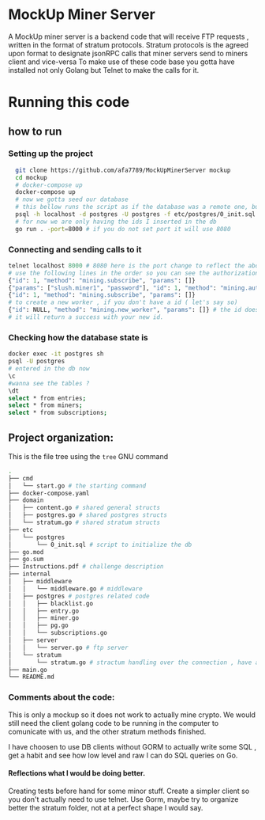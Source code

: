 # MockUp Miner Server
A MockUp miner server is a backend code that will receive FTP requests , written in the format of stratum protocols.
Stratum protocols is the agreed upon format to designate jsonRPC calls that miner servers send to miners client and vice-versa
To make use of these code base you gotta have installed not only Golang but Telnet to make the calls for it.

# Running this code

## how to run
### Setting up the project
```sh
  git clone https://github.com/afa7789/MockUpMinerServer mockup
  cd mockup
  # docker-compose up
  docker-compose up
  # now we gotta seed our database
  # this bellow runs the script as if the database was a remote one, but it's actually in the docker :)
  psql -h localhost -d postgres -U postgres -f etc/postgres/0_init.sql
  # for now we are only having the ids I inserted in the db
  go run . -port=8000 # if you do not set port it will use 8080
```
### Connecting and sending calls to it

```python
telnet localhost 8000 # 8080 here is the port change to reflect the above
# use the following lines in the order so you can see the authorization system working
{"id": 1, "method": "mining.subscribe", "params": []}
{"params": ["slush.miner1", "password"], "id": 1, "method": "mining.authorize"}
{"id": 1, "method": "mining.subscribe", "params": []}
# to create a new worker , if you don't have a id ( let's say so) 
{"id": NULL, "method": "mining.new_worker", "params": []} # the id doesn't matter here it will create a new one
# it will return a success with your new id.
```

### Checking how the database state is
```bash
docker exec -it postgres sh
psql -U postgres
# entered in the db now
\c
#wanna see the tables ?
\dt
select * from entries;
select * from miners;
select * from subscriptions;
```

## Project organization:
This is the file tree using the `tree` GNU command
```sh
.
├── cmd
│   └── start.go # the starting command
├── docker-compose.yaml
├── domain
│   ├── content.go # shared general structs 
│   ├── postgres.go # shared postgres structs
│   └── stratum.go # shared stratum structs
├── etc
│   └── postgres
│       └── 0_init.sql # script to initialize the db
├── go.mod
├── go.sum
├── Instructions.pdf # challenge description
├── internal
│   ├── middleware
│   │   └── middleware.go # middleware
│   ├── postgres # postgres related code 
│   │   ├── blacklist.go
│   │   ├── entry.go
│   │   ├── miner.go
│   │   ├── pg.go
│   │   └── subscriptions.go
│   ├── server
│   │   └── server.go # ftp server
│   └── stratum
│       └── stratum.go # stractum handling over the connection , have a function for each stratum call
├── main.go
└── README.md
```

### Comments about the code:

This is only a mockup so it does not work to actually mine crypto.
We would still need the client golang code to be running in the computer to comunicate with us, and the other stratum methods finished.

I have choosen to use DB clients without GORM to actually write some SQL , get a habit and see how low level and raw I can do SQL queries on Go.

#### Reflections what I would be doing better.
Creating tests before hand for some minor stuff.
Create a simpler client so you don't actually need to use telnet.
Use Gorm, maybe try to organize better the stratum folder, not at a perfect shape I would say.